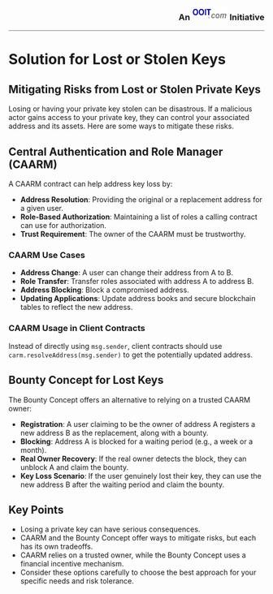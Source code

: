 <div style="border-bottom: solid gray 1px;text-align:  right"><h3 style="alignment-baseline: center">An <img src="../images/ooit-logo-300x100.png" alt="ooit logo" width="70" height="26"> Initiative</h3></div>

# Solution for Lost or Stolen Keys

## Mitigating Risks from Lost or Stolen Private Keys

Losing or having your private key stolen can be disastrous. If a malicious actor gains access to your private key, they
can control your associated address and its assets. Here are some ways to mitigate these risks.

## Central Authentication and Role Manager (CAARM)

A CAARM contract can help address key loss by:

- **Address Resolution**: Providing the original or a replacement address for a given user.
- **Role-Based Authorization**: Maintaining a list of roles a calling contract can use for authorization.
- **Trust Requirement**: The owner of the CAARM must be trustworthy.

### CAARM Use Cases

- **Address Change**: A user can change their address from A to B.
- **Role Transfer**: Transfer roles associated with address A to address B.
- **Address Blocking**: Block a compromised address.
- **Updating Applications**: Update address books and secure blockchain tables to reflect the new address.

### CAARM Usage in Client Contracts

Instead of directly using `msg.sender`, client contracts should use `carm.resolveAddress(msg.sender)` to get the
potentially
updated address.

## Bounty Concept for Lost Keys

The Bounty Concept offers an alternative to relying on a trusted CAARM owner:

+ **Registration**: A user claiming to be the owner of address A registers a new address B as the replacement, along
  with a bounty.
+ **Blocking**: Address A is blocked for a waiting period (e.g., a week or a month).
+ **Real Owner Recovery**: If the real owner detects the block, they can unblock A and claim the bounty.
+ **Key Loss Scenario**: If the user genuinely lost their key, they can use the new address B after the waiting period
  and claim the bounty.

## Key Points

- Losing a private key can have serious consequences.
- CAARM and the Bounty Concept offer ways to mitigate risks, but each has its own tradeoffs.
- CAARM relies on a trusted owner, while the Bounty Concept uses a financial incentive mechanism.
- Consider these options carefully to choose the best approach for your specific needs and risk tolerance.
